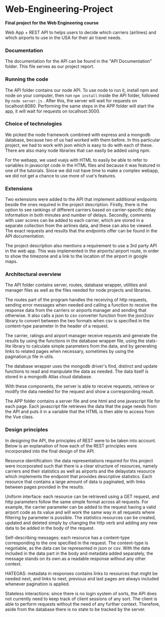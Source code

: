 # Web-Engineering-Project
**Final project for the Web Engineering course**

Web App + REST API to helps users to decide which carriers (airlines) and which airports to use in the USA for their air travel needs.

### Documentation
The documentation for the API can be found in the "API Documentation" folder. This file serves as our project report.

### Running the code
The API folder contains our node API. To use node to run it, install npm and node on your computer, then run
`npm install`
inside the API folder, followed by
`node server.js`
. After this, the server will wait for requests on localhost:8080.
Performing the same steps in the APP folder will start the app, it will wait for requests on localhost:3000.

### Choice of technologies
We picked the node framework combined with express and a mongodb database, because two of us had worked with them before. In this particular project, we had to work with json which is easy to do with each of these. There are also many node libraries that can easily be added using npm.

For the webapp, we used vuejs with HTML to easily be able to refer to variables in javascript code in the HTML files and because it was featured in one of the tutorials. Since we did not have time to make a complex webapp, we did not get a chance to use more of vue's features.

### Extensions
Two extensions were added to the API that implement additional endpoints beside the ones required in the project description. Firstly, there is the option to see rankings of different carriers based on carrier-specific delay information in both minutes and number of delays. Secondly, comments with user scores can be added to each carrier, which are stored in a separate collection from the airlines data, and these can also be viewed. The exact requests and results that the endpoints offer can be found in the API documentation.

The project description also mentions a requirement to use a 3rd party API in the web app. This was implemented in the airports/:airport route, in order to show the timezone and a link to the location of the airport in google maps.

### Architectural overview
The API folder contains server, routes, database wrapper, utilities and manager files as well as the files needed for node projects and libraries.

The routes part of the program handles the receiving of http requests, sending error messages when needed and calling a function to receive the response data from the carriers or airports manager and sending that otherwise. It also calls a json to csv converter function from the json2csv library to convert between the two formats when csv is specified in the content-type parameter in the header of a request.

The carrier, ratings and airport manager receive requests and generate the results by using the functions in the database wrapper file, using the stats-lite library to calculate simple parameters from the data, and by generating links to related pages when necessary, sometimes by using the pagination.js file in utils.

The database wrapper uses the mongodb driver's find, distinct and update functions to read and manipulate the data as needed. The data itself is stored in a mongodb Atlas cloud database.

With these components, the server is able to receive requests, retrieve or modify the data needed for the request and show a corresponding result.

The APP folder contains a server file and one html and one javascript file for each page. Each javascript file retrieves the data that the page needs from the API and puts it in a variable that the HTML is then able to access from the Vue class.

### Design principles
In designing the API, the principles of REST were to be taken into account. Below is an explanation of how each of the REST principles were incorporated into the final design of the API.

Resource identification: the data representations required for this project were incorporated such that there is a clear structure of resources, namely carriers and their statistics as well as airports and the delaystats resource which implements the endpoint that provides descriptive statistics. Each resource that contains a large amount of data is paginated, with links between pages provided in the results.

Uniform interface: each resource can be retrieved using a GET request, and http parameters follow the same simple format across all requests. For example, the carrier parameter can be added to the request having a valid airport code as its value and will work the same way in all requests where filtering by parameter is possible. The statistics resources can be created, updated and deleted simply by changing the http verb and adding any new data to be added in the body of the request.

Self-describing messages: each resource has a content-type corresponding to the one specified in the request. The content-type is negotiable, as the data can be represented in json or csv. With the data included in the data part in the body and metadata added separately, the message stands on its own as a readable response without any other context.

HATEOAS: metadata in responses contains links to resources that might be needed next, and links to next, previous and last pages are always included whenever pagination is applied.

Stateless interactions: since there is no login system of sorts, the API does not currently need to keep track of client sessions of any sort. The client is able to perform requests without the need of any further context. Therefore, aside from the database there is no state to be tracked by the server.
